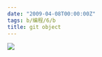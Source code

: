 ```yaml
---
date: "2009-04-08T00:00:00Z"
tags: b/编程/6/b
title: git object
---
```


![](https://blog.du1ab.org/2009/04/objects-example.png)
